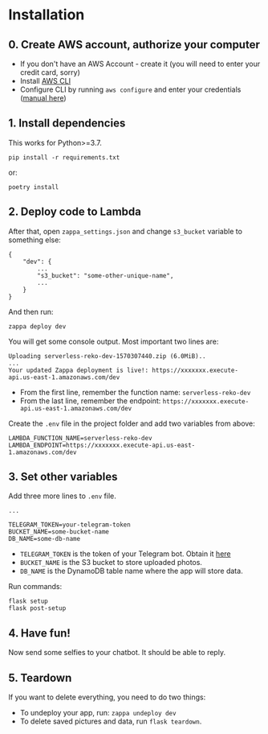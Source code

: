 # Installation

## 0. Create AWS account, authorize your computer

- If you don't have an AWS Account - create it (you will need to enter your credit card, sorry)
- Install [AWS CLI](https://docs.aws.amazon.com/cli/latest/userguide/cli-chap-install.html)
- Configure CLI by running `aws configure` and enter your credentials ([manual here](https://docs.aws.amazon.com/cli/latest/userguide/cli-chap-configure.html#cli-quick-configuration))



## 1. Install dependencies

This works for Python>=3.7.

```
pip install -r requirements.txt
```

or:

```
poetry install
```


## 2. Deploy code to Lambda

After that, open `zappa_settings.json` and change `s3_bucket` variable to something else:

```
{
    "dev": {
        ...
        "s3_bucket": "some-other-unique-name",
        ...
    }
}
```

And then run:

```
zappa deploy dev
```

You will get some console output. Most important two lines are: 

```
Uploading serverless-reko-dev-1570307440.zip (6.0MiB)..
...
Your updated Zappa deployment is live!: https://xxxxxxx.execute-api.us-east-1.amazonaws.com/dev
```

- From the first line, remember the function name: `serverless-reko-dev`
- From the last line, remember the endpoint: `https://xxxxxxx.execute-api.us-east-1.amazonaws.com/dev`

Create the `.env` file in the project folder and add two variables from above: 

```
LAMBDA_FUNCTION_NAME=serverless-reko-dev
LAMBDA_ENDPOINT=https://xxxxxxx.execute-api.us-east-1.amazonaws.com/dev
```



## 3. Set other variables



Add three more lines to `.env` file.

```
...

TELEGRAM_TOKEN=your-telegram-token
BUCKET_NAME=some-bucket-name
DB_NAME=some-db-name
```

- `TELEGRAM_TOKEN` is the token of your Telegram bot. Obtain it [here](https://core.telegram.org/bots#6-botfather)
- `BUCKET_NAME` is the S3 bucket to store uploaded photos.
- `DB_NAME` is the DynamoDB table name where the app will store data.

Run commands:
```
flask setup
flask post-setup
```

## 4. Have fun!

Now send some selfies to your chatbot. It should be able to reply.


## 5. Teardown

If you want to delete everything, you need to do two things:

- To undeploy your app, run: `zappa undeploy dev`
- To delete saved pictures and data, run `flask teardown`.
